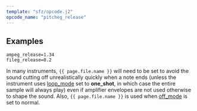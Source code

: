 ```yaml
---
template: "sfz/opcode.j2"
opcode_name: "pitcheg_release"
---
```

## Examples

```sfz
ampeg_release=1.34
fileg_release=0.2
```

In many instruments, `{{ page.file.name }}` will need to be set to avoid the sound
cutting off unrealistically quickly when a note ends (unless the instrument uses
[loop_mode] set to **one_shot**, in which case the entire sample will
always play) even if amplifier envelopes are not used otherwise to shape the
sound. Also, `{{ page.file.name }}` is used when [off_mode] is set to normal.


[loop_mode]: loop_mode.md
[off_mode]:  off_mode.md
